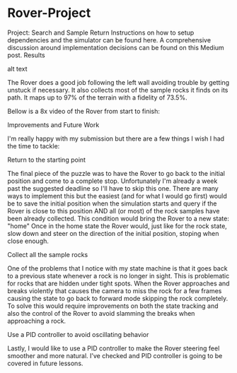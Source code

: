 # Rover-Project
Project: Search and Sample Return
Instructions on how to setup dependencies and the simulator can be found here.
A comprehensive discussion around implementation decisions can be found on this Medium post.
Results

alt text

The Rover does a good job following the left wall avoiding trouble by getting unstuck if necessary. It also collects most of the sample rocks it finds on its path. It maps up to 97% of the terrain with a fidelity of 73.5%.

Bellow is a 8x video of the Rover from start to finish:

Improvements and Future Work

I'm really happy with my submission but there are a few things I wish I had the time to tackle:

Return to the starting point

The final piece of the puzzle was to have the Rover to go back to the initial position and come to a complete stop. Unfortunately I'm already a week past the suggested deadline so I'll have to skip this one. There are many ways to implement this but the easiest (and for what I would go first) would be to save the initial position when the simulation starts and query if the Rover is close to this position AND all (or most) of the rock samples have been already collected. This condition would bring the Rover to a new state: "home" Once in the home state the Rover would, just like for the rock state, slow down and steer on the direction of the initial position, stoping when close enough.

Collect all the sample rocks

One of the problems that I notice with my state machine is that it goes back to a previous state whenever a rock is no longer in sight. This is problematic for rocks that are hidden under tight spots. When the Rover approaches and breaks violently that causes the camera to miss the rock for a few frames causing the state to go back to forward mode skipping the rock completely. To solve this would require improvements on both the state tracking and also the control of the Rover to avoid slamming the breaks when approaching a rock.

Use a PID controller to avoid oscillating behavior

Lastly, I would like to use a PID controller to make the Rover steering feel smoother and more natural. I’ve checked and PID controller is going to be covered in future lessons.
